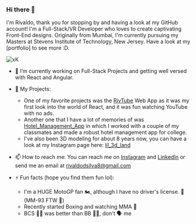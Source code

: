 ### Hi there 👋
I'm Rivaldo, thank you for stopping by and having a look at my GitHub account! I'm a Full-Stack/VR Developer who loves to create captivating Front-End designs. Originally from Mumbai, I'm currently pursuing my Masters at Stevens Institute of Technology, New Jersey. Have a look at my [portfolio] to see more :D.

![xK](https://github.com/rivdsilva8/rivdsilva8/assets/125459807/d16f0166-ab05-4b62-883e-f7e8cb9f4e06)

- 🔭 I’m currently working on Full-Stack Projects and getting well versed with React and Angular.
  
- 💬 My Projects:
  * One of my favorite projects was the [RivTube](https://github.com/rivdsilva8/YouTube-Clone) Web App as it was my first look into the world of React, and it was fun watching YouTube with no ads.
  * Another one that I have a lot of memories of was [Hotel_Management_App](https://github.com/rivdsilva8/Hotel_Management_System) in which I worked with a couple of my classmates and made a robust hotel management app for college.
  * I've also been 3D modeling for about 8 years now, you can have a look at my Instagram page here: [lil_3d_land](https://www.instagram.com/lil_3d_land/?hl=en)
    
- 📫 How to reach me: You can reach me on [Instagram](https://www.instagram.com/riv_the_boi?ig_shid=azF1N2ZidWN0OTFt) and [LinkedIn](https://www.linkedin.com/in/rivaldo-d-silva-081706184/) or send me an email at [rivaldodsilva8@gmail.com](mailto:rivaldodsilva8@gmail.com)
  
- ⚡ Fun facts (hope you find them fun lol):
  * I'm a HUGE MotoGP fan 🏍, although I have no driver's license. 🤕 (MM-93 FTW 🐜)
  * Recently started Boxing and watching MMA 🥊
  * BCS 🧑‍⚖ was better than BB 🧪🧊, don't 🗣 me 

